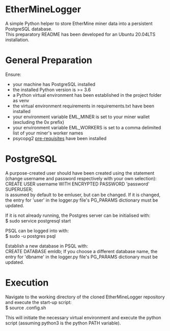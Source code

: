 # EtherMineLogger
A simple Python helper to store EtherMine miner data into a persistent PostgreSQL database.<br>
This preparatory README has been developed for an Ubuntu 20.04LTS installation.

# General Preparation
Ensure:
<ul>
    <li>your machine has PostgreSQL installed</li>
    <li>the installed Python version is >= 3.6</li>
    <li>a Python virtual environment has been established in the project folder as venv</li>
    <li>the virtual environment requirements in requirements.txt have been installed</li>
    <li>your environment variable EML_MINER is set to your miner wallet (excluding the 0x prefix)</li>
    <li>your environment variable EML_WORKERS is set to a comma delimited list of your miner's worker names</li>
    <li>psycopg2 <a href="https://www.psycopg.org/install/">pre-requisites</a> have been installed</li>
</ul>
      
# PostgreSQL
A purpose-created user should have been created using the statement (change username and password respectively with your own selection):<br>
    CREATE USER username WITH ENCRYPTED PASSWORD 'password' SUPERUSER;<br>
<username> is assumed by default to be emluser, but can be changed.
If it is changed, the entry for 'user' in the logger.py file's PG_PARAMS dictionary must be updated. 
    
If it is not already running, the Postgres server can be initialised with:<br>
    $ sudo service postgresql start

PSQL can be logged into with:<br>
    $ sudo -u postgres psql

Establish a new database in PSQL with:<br>
    CREATE DATABASE emldb;
If you choose a different database name, the entry for 'dbname' in the logger.py file's PG_PARAMS dictionary must be updated.
    
# Execution
Navigate to the working directory of the cloned EtherMineLogger repository and execute the start-up script:<br>
    $ source .config.sh

This will initiate the necessary virtual environment and execute the python script (assuming python3 is the python PATH variable).
